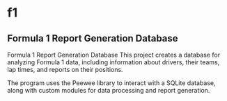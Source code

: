 # f1

## Formula 1 Report Generation Database

Formula 1 Report Generation Database
This project creates a database for analyzing Formula 1 data, including information about drivers, their teams, lap times, and reports on their positions.

The program uses the Peewee library to interact with a SQLite database, along with custom modules for data processing and report generation.